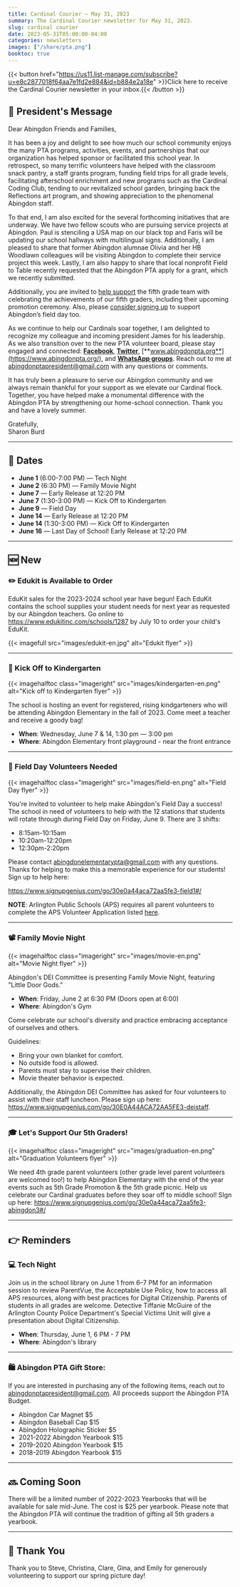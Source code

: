 ```yaml
---
title: Cardinal Courier — May 31, 2023
summary: The Cardinal Courier newsletter for May 31, 2023.
slug: cardinal courier
date: 2023-05-31T05:00:00-04:00
categories: newsletters
images: ["/share/pta.png"]
booktoc: true
---
```


{{< button href="https://us11.list-manage.com/subscribe?u=e8c2877018f64aa7e1fd2e884&id=b884e2a18e" >}}Click here to receive the Cardinal Courier newsletter in your inbox.{{< /button >}}

## 📝 President's Message

Dear Abingdon Friends and Families,

It has been a joy and delight to see how much our school community enjoys the many PTA programs, activities, events, and partnerships that our organization has helped sponsor or facilitated this school year. In retrospect, so many terrific volunteers have helped with the classroom snack pantry, a staff grants program, funding field trips for all grade levels, facilitating afterschool enrichment and new programs such as the Cardinal Coding Club, tending to our revitalized school garden, bringing back the Reflections art program, and showing appreciation to the phenomenal Abingdon staff.

To that end, I am also excited for the several forthcoming initiatives that are underway. We have two fellow scouts who are pursuing service projects at Abingdon. Paul is stenciling a USA map on our black top and Faris will be updating our school hallways with multilingual signs. Additionally, I am pleased to share that former Abingdon alumnae Olivia and her HB Woodlawn colleagues will be visiting Abingdon to complete their service project this week. Lastly, I am also happy to share that local nonprofit Field to Table recently requested that the Abingdon PTA apply for a grant, which we recently submitted. 

Additionally, you are invited to [help support](https://www.signupgenius.com/go/30e0a44aca72aa5fe3-abingdon3#/) the fifth grade team with celebrating the achievements of our fifth graders, including their upcoming promotion ceremony. Also, please [consider signing up](https://www.signupgenius.com/go/30e0a44aca72aa5fe3-field1#/) to support Abingdon’s field day too.

As we continue to help our Cardinals soar together, I am delighted to recognize my colleague and  incoming president James for his leadership. As we also transition over to the new PTA volunteer board, please stay engaged and connected:  [**Facebook**](https://www.facebook.com/AbingdonElementaryPTA), [**Twitter**](https://twitter.com/AbingdonPTA), [**www.abingdonpta.org**](https://www.abingdonpta.org/), and [**WhatsApp groups**](https://www.abingdonpta.org/whatsapp/). Reach out to me at abingdonptapresident@gmail.com with any questions or comments. 

It has truly been a pleasure to serve our Abingdon community and we always remain thankful for your support as we elevate our Cardinal flock. Together, you have helped make a monumental difference with the Abingdon PTA by strengthening our home-school connection. Thank you and have a lovely summer.

Gratefully,  
Sharon Burd

---

## 📅 Dates

- **June 1** (6:00-7:00 PM) — Tech Night
- **June 2** (6:30 PM) — Family Movie Night
- **June 7** — Early Release at 12:20 PM
- **June 7** (1:30-3:00 PM) — Kick Off to Kindergarten
- **June 9** — Field Day
- **June 14** — Early Release at 12:20 PM
- **June 14** (1:30-3:00 PM) — Kick Off to Kindergarten
- **June 16** — Last Day of School! Early Release at 12:20 PM

---

## 🆕 New

### ✏️ Edukit is Available to Order

EduKit sales for the 2023-2024 school year have begun! Each EduKit contains the school supplies your student needs for next year as requested by our Abingdon teachers. Go online to https://www.edukitinc.com/schools/1287 by July 10 to order your child's EduKit.

{{< imagefull src="images/edukit-en.jpg" alt="Edukit flyer" >}}

---

### 👋 Kick Off to Kindergarten

{{< imagehalftoc class="imageright" src="images/kindergarten-en.png" alt="Kick off to Kindergarten flyer" >}}

The school is hosting an event for registered, rising kindgarteners who will be attending Abingdon Elementary in the fall of 2023. Come meet a teacher and receive a goody bag!

- **When**: Wednesday, June 7 & 14, 1:30 pm — 3:00 pm
- **Where**: Abingdon Elementary front playground - near the front entrance

<p style="clear:right;"></p>

---

### 🏃 Field Day Volunteers Needed

{{< imagehalftoc class="imageright" src="images/field-en.png" alt="Field Day flyer" >}}

You're invited to volunteer to help make Abingdon's Field Day a success! The school in need of volunteers to help with the 12 stations that students will rotate through during Field Day on Friday, June 9. There are 3 shifts:

- 8:15am-10:15am
- 10:20am-12:20pm
- 12:30pm-2:20pm

Please contact abingdonelementarypta@gmail.com with any questions. Thanks for helping to make this a memorable experience for our students! Sign up to help here:

https://www.signupgenius.com/go/30e0a44aca72aa5fe3-field1#/

**NOTE**:  Arlington Public Schools (APS) requires all parent volunteers to complete the APS Volunteer Application listed [here](https://abingdon.apsva.us/families/volunteer/).

<p style="clear:right;"></p>

---

### 📽️ Family Movie Night

{{< imagehalftoc class="imageright" src="images/movie-en.png" alt="Movie Night flyer" >}}

Abingdon's DEI Committee is presenting Family Movie Night, featuring "Little Door Gods." 

- **When**: Friday, June 2 at 6:30 PM (Doors open at 6:00)
- **Where**: Abingdon's Gym

Come celebrate our school's diversity and practice embracing acceptance of ourselves and others.

Guidelines:
- Bring your own blanket for comfort.
- No outside food is allowed.
- Parents must stay to supervise their children.
- Movie theater behavior is expected.

Additionally, the Abingdon DEI Committee has asked for four volunteers to assist with their staff luncheon. Please sign up here: https://www.signupgenius.com/go/30E0A44ACA72AA5FE3-deistaff. 

<p style="clear:right;"></p>

---

### 🎓 Let's Support Our 5th Graders!

{{< imagehalftoc class="imageright" src="images/graduation-en.png" alt="Graduation Volunteers flyer" >}}

We need 4th grade parent volunteers (other grade level parent volunteers are welcomed too!) to help Abingdon Elementary with the end of the year events such as 5th Grade Promotion & the 5th grade picnic. Help us celebrate our Cardinal graduates before they soar off to middle school! SIgn up here: https://www.signupgenius.com/go/30e0a44aca72aa5fe3-abingdon3#/

<p style="clear:right;"></p>

---

## 👉 Reminders

### 💻 Tech Night

Join us in the school library on June 1 from 6–7 PM for an information session to review ParentVue, the Acceptable Use Policy, how to access all APS resources, along with best practices for Digital Citizenship. Parents of students in all grades are welcome. Detective Tiffanie McGuire of the Arlington County Police Department's Special Victims Unit will give a presentation about Digital Citizenship.

- **When**: Thursday, June 1, 6 PM - 7 PM
- **Where**: Abingdon's library

---

### 🛍️ Abingdon PTA Gift Store: 
If you are interested in purchasing any of the following items, reach out to abingdonptapresident@gmail.com. All proceeds support the Abingdon PTA Budget.

- Abingdon Car Magnet $5
- Abingdon Baseball Cap $15
- Abingdon Holographic Sticker $5
- 2021-2022 Abingdon Yearbook $15
- 2019-2020 Abingdon Yearbook $15
- 2018-2019 Abingdon Yearbook $15

---

## 🔜 Coming Soon
There will be a limited number of 2022-2023 Yearbooks that will be available for sale mid-June. The cost is $25 per yearbook. Please note that the Abingdon PTA will continue the tradition of gifting all 5th graders a yearbook.

---

## 🙏 Thank You
Thank you to Steve, Christina, Clare, Gina, and Emily for generously volunteering to support our spring picture day!